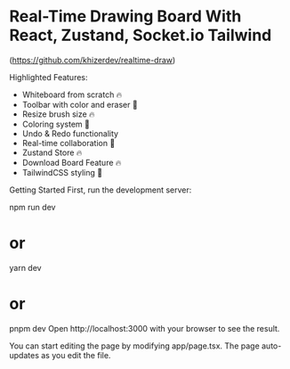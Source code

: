 # Real-Time Drawing Board With React, Zustand, Socket.io Tailwind

(https://github.com/khizerdev/realtime-draw)

Highlighted Features:

- Whiteboard from scratch 🔥
- Toolbar with color and eraser 🎨
- Resize brush size 🔥
- Coloring system 🎨
- Undo & Redo functionality
- Real-time collaboration 💾
- Zustand Store 🔥
- Download Board Feature 🔥
- TailwindCSS styling 💅

Getting Started
First, run the development server:

npm run dev

# or

yarn dev

# or

pnpm dev
Open http://localhost:3000 with your browser to see the result.

You can start editing the page by modifying app/page.tsx. The page auto-updates as you edit the file.
